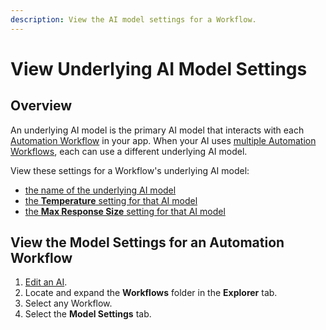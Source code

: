 ```yaml
---
description: View the AI model settings for a Workflow.
---
```


# View Underlying AI Model Settings

## Overview

An underlying AI model is the primary AI model that interacts with each [Automation Workflow](../automation-workflows/what-is-an-automation-workflow.md) in your app. When your AI uses [multiple Automation Workflows](../automation-workflows/use-multiple-ai-models-in-an-automation-workflow.md), each can use a different underlying AI model.

View these settings for a Workflow's underlying AI model:

* [the name of the underlying AI model](select-the-underlying-ai-model.md)
* [the **Temperature** setting for that AI model](adjust-ai-model-temperature-settings.md)
* [the **Max Response Size** setting for that AI model](adjust-ai-model-max-response-size.md)

## View the Model Settings for an Automation Workflow

1. [Edit an AI](../manage-ais/edit-an-ai.md).
2. Locate and expand the **Workflows** folder in the **Explorer** tab.
3. Select any Workflow.
4. Select the **Model Settings** tab.
